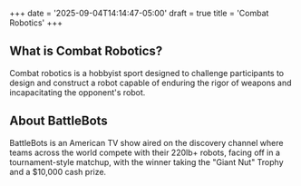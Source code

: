 +++
date = '2025-09-04T14:14:47-05:00'
draft = true
title = 'Combat Robotics'
+++

## What is Combat Robotics?

Combat robotics is a hobbyist sport designed to challenge participants to design and construct a robot capable of enduring the rigor of weapons and incapacitating the opponent's robot.

## About BattleBots

BattleBots is an American TV show aired on the discovery channel where teams across the world compete with their 220lb+ robots, facing off in a tournament-style matchup, with the winner taking the "Giant Nut" Trophy and a $10,000 cash prize.
